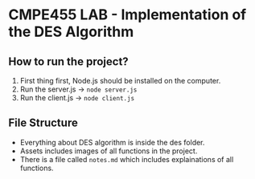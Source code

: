 # CMPE455 LAB - Implementation of the DES Algorithm

## How to run the project?

1. First thing first, Node.js should be installed on the computer.
2. Run the server.js -> `node server.js`
3. Run the client.js -> `node client.js`

## File Structure

- Everything about DES algorithm is inside the des folder.
- Assets includes images of all functions in the project.
- There is a file called `notes.md` which includes explainations of all functions.
